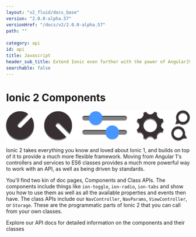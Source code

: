 ```yaml
---
layout: "v2_fluid/docs_base"
version: "2.0.0-alpha.57"
versionHref: "/docs/v2/2.0.0-alpha.57"
path: ""

category: api
id: api
title: Javascript
header_sub_title: Extend Ionic even further with the power of AngularJS
searchable: false
---
```


# Ionic 2 Components

<img class="section-header" src="/img/docs/api-intro-header.png" />


Ionic 2 takes everything you know and loved about Ionic 1, and builds on top of it to provide a much more flexible framework. Moving from Angular 1's controllers and services to ES6 classes provides a much more powerful way to work with an API, as well as being driven by standards.

You'll find two kin of doc pages, Components and Class APIs. The components include things like `ion-toggle`, `ion-radio`, `ion-tabs` and show you how to use them as well as all the available properties and events then have. The class APIs include our `NavController`, `NavParams`, `ViewController`, or `Storage`. These are the programmatic parts of Ionic 2 that you can call from your own classes.

Explore our API docs for detailed information on the components and their classes
